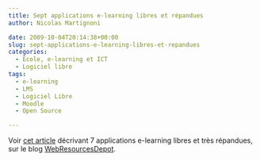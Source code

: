 ```yaml
---
title: Sept applications e-learning libres et répandues
author: Nicolas Martignoni

date: 2009-10-04T20:14:38+00:00
slug: sept-applications-e-learning-libres-et-repandues
categories:
  - École, e-learning et ICT
  - Logiciel libre
tags:
  - e-learning
  - LMS
  - Logiciel Libre
  - Moodle
  - Open Source

---
```

Voir [cet article][1] décrivant 7 applications e-learning libres et très répandues, sur le blog [WebResourcesDepot][2].

 [1]: http://www.webresourcesdepot.com/7-widely-used-and-open-source-e-learning-applications
 [2]: http://www.webresourcesdepot.com/

<!--more-->
